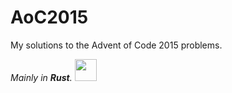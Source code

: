 # AoC2015

My solutions to the Advent of Code 2015 problems.

*Mainly in **Rust**.*
<img src="https://rustacean.net/assets/rustacean-flat-happy.png" width="35" height="auto">